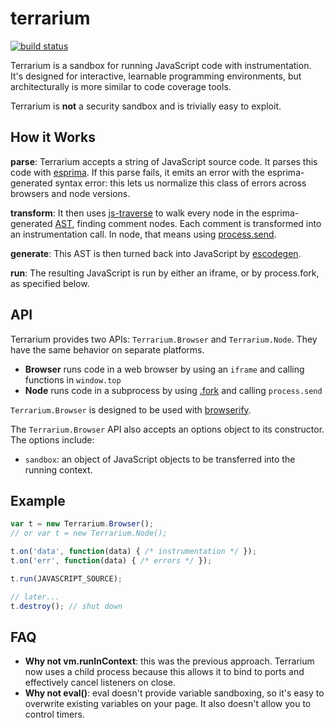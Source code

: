 # terrarium

[![build status](https://secure.travis-ci.org/tmcw/terrarium.png)](http://travis-ci.org/tmcw/terrarium)

Terrarium is a sandbox for running JavaScript code with
instrumentation. It's designed for interactive, learnable programming
environments, but architecturally is more similar to code coverage tools.

Terrarium is **not** a security sandbox and is trivially easy to exploit.

## How it Works

**parse**: Terrarium accepts a string of JavaScript source code. It parses this code
with [esprima](http://esprima.org/). If this parse fails, it emits an error
with the esprima-generated syntax error: this lets us normalize this class
of errors across browsers and node versions.

**transform**: It then uses [js-traverse](https://github.com/substack/js-traverse)
to walk every node in the esprima-generated [AST](http://en.wikipedia.org/wiki/Abstract_syntax_tree),
finding comment nodes. Each comment is transformed into an instrumentation call.
In node, that means using [process.send](http://nodejs.org/api/child_process.html).

**generate**: This AST is then turned back into JavaScript by
[escodegen](https://github.com/estools/escodegen).

**run**: The resulting JavaScript is run by either an iframe, or by process.fork,
as specified below.

## API

Terrarium provides two APIs: `Terrarium.Browser` and `Terrarium.Node`. They have the same
behavior on separate platforms.

* **Browser** runs code in a web browser by using an `iframe` and calling functions in `window.top`
* **Node** runs code in a subprocess by using [.fork](http://nodejs.org/api/child_process.html#child_process_child_process_fork_modulepath_args_options) and calling `process.send`

`Terrarium.Browser` is designed to be used with [browserify](http://browserify.org/).

The `Terrarium.Browser` API also accepts an options object to its constructor.
The options include:

* `sandbox`: an object of JavaScript objects to be transferred into the running
  context.

## Example

```js
var t = new Terrarium.Browser();
// or var t = new Terrarium.Node();

t.on('data', function(data) { /* instrumentation */ });
t.on('err', function(data) { /* errors */ });

t.run(JAVASCRIPT_SOURCE);

// later...
t.destroy(); // shut down
```

## FAQ

* **Why not vm.runInContext**: this was the previous approach. Terrarium now uses
  a child process because this allows it to bind to ports and effectively cancel listeners on close.
* **Why not eval()**: eval doesn't provide variable sandboxing, so it's easy to
  overwrite existing variables on your page. It also doesn't allow you to control
  timers.
